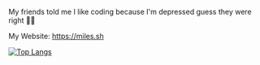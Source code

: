 My friends told me I like coding because I'm depressed guess they were right 🤷‍♂️


My Website: https://miles.sh


[![Top Langs](https://github-readme-stats.vercel.app/api/top-langs/?username=Y2Kwastaken&langs_count=8)](https://github.com/y2kwastaken/github-readme-stats)
